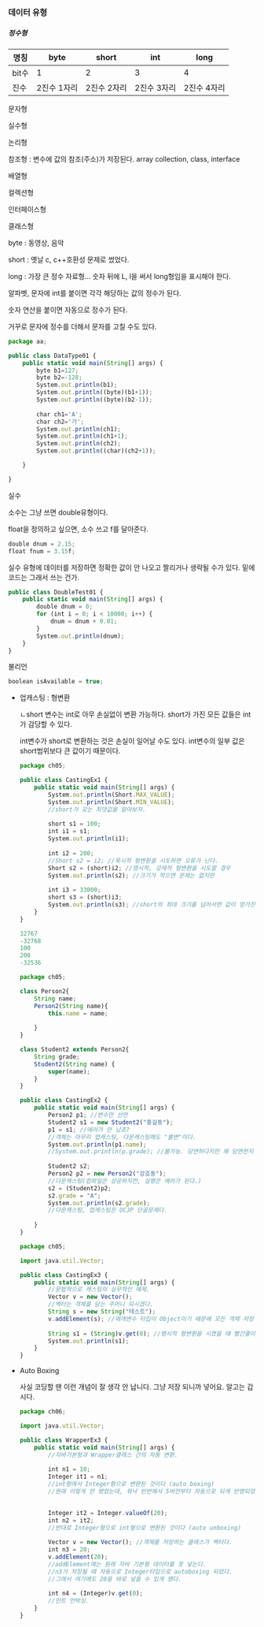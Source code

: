 
### **데이터 유형**

##### 정수형  


|명칭|byte|short|**int**|long|
|--|--|--|--|--|
|bit수|1|2|3|4|
|진수|2진수 1자리|2진수 2자리|2진수 3자리|2진수 4자리|





문자형

실수형

논리형

참조형 : 변수에 값의 참조(주소)가 저장된다. array collection, class, interface

배열형

컬렉션형

인터페이스형

클래스형

byte : 동영상, 음악

short : 옛날 c, c++호환성 문제로 썼었다.

long : 가장 큰 정수 자료형... 숫자 뒤에 L, l을 써서 long형임을 표시해야 한다.

알파벳, 문자에 int를 붙이면 각각 해당하는 값의 정수가 된다.

숫자 연산을 붙이면 자동으로 정수가 된다.

거꾸로 문자에 정수를 더해서 문자를 고칠 수도 있다.

```jsx
package aa;

public class DataType01 {
	public static void main(String[] args) {
		byte b1=127;
		byte b2=-128;
		System.out.println(b1);
		System.out.println((byte)(b1+1));
		System.out.println((byte)(b2-1));
		
		char ch1='A';
		char ch2='가';
		System.out.println(ch1);
		System.out.println(ch1+1);
		System.out.println(ch2);
		System.out.println((char)(ch2+1));

	}

}
```

실수

소수는 그냥 쓰면  double유형이다.

float을 정의하고 싶으면, 소수 쓰고 f를 달아준다.

```jsx
double dnum = 2.15;
float fnum = 3.15f;
```

실수 유형에 데이터를 저장하면 정확한 값이 안 나오고 짤리거나 생략될 수가 있다.
밑에 코드는 그래서 쓰는 건가.

```jsx
public class DoubleTest01 {
	public static void main(String[] args) {
		double dnum = 0;
		for (int i = 0; i < 10000; i++) {
			dnum = dnum + 0.01;
		}
		System.out.println(dnum);
	}
}
```

불리언

```jsx
boolean isAvailable = true;
```



- 업캐스팅 : 형변환
    
    ㄴshort 변수는 int로 아무 손실없이 변환 가능하다.
     short가 가진 모든 값들은 int가 감당할 수 있다.
    
    int변수가 short로 변환하는 것은 손실이 일어날 수도 있다.
    int변수의 일부 값은 short범위보다 큰 값이기 때문이다.
    
    ```jsx
    package ch05;
    
    public class CastingEx1 {
    	public static void main(String[] args) {
    		System.out.println(Short.MAX_VALUE);
    		System.out.println(Short.MIN_VALUE);
    		//short가 갖는 최댓값을 알아보자.
    		
    		short s1 = 100;
    		int i1 = s1;
    		System.out.println(i1);
    		
    		int i2 = 200;
    		//Short s2 = i2; //묵시적 형변환을 시도하면 오류가 난다.
    		Short s2 = (short)i2; //명시적, 강제적 형변환을 시도할 경우 
    		System.out.println(s2); //크기가 작으면 문제는 없지만
    		
    		int i3 = 33000;
    		short s3 = (short)i3;
    		System.out.println(s3); //short의 최대 크기를 넘어서면 값이 망가진다.
    	}
    }
    ```
    
    ```jsx
    32767
    -32768
    100
    200
    -32536
    ```
    
    ```jsx
    package ch05;
    
    class Person2{
    	String name;
    	Person2(String name){
    		this.name = name;
    		
    	}
    }
    
    class Student2 extends Person2{
    	String grade;
    	Student2(String name) {
    		super(name);
    	}
    }
    
    public class CastingEx2 {
    	public static void main(String[] args) {
    		Person2 p1; //변수만 선언
    		Student2 s1 = new Student2("홍길동");
    		p1 = s1; //에러가 안 났죠?
    		//객체는 아무리 업캐스팅, 다운캐스팅해도 "불변"이다.
    		System.out.println(p1.name);
    		//System.out.println(p.grade); //불가능. 당연하다지만 왜 당연한지 이해해라.
    		
    		Student2 s2;
    		Person2 p2 = new Person2("강호동");
    		//다운캐스팅(컴파일은 성공하지만, 실행은 에러가 된다.)
    		s2 = (Student2)p2; 
    		s2.grade = "A";
    		System.out.println(s2.grade); 
    		//다운캐스팅, 업캐스팅은 OCJP 단골문제다.
    		
    	}
    }
    ```
    
    ```jsx
    package ch05;
    
    import java.util.Vector;
    
    public class CastingEx3 {
    	public static void main(String[] args) {
    		//문법적으로 캐스팅의 실무적인 예제.
    		Vector v = new Vector();
    		//벡터는 객체를 담는 주머니 되시겠다.
    		String s = new String("테스트");
    		v.addElement(s); //매개변수 타입이 Object이기 때문에 모든 객체 저장 가능
    		
    		String s1 = (String)v.get(0); //명시적 형변환을 시켰을 때 빨간줄이 안 그인다.
    		System.out.println(s1);
    	}
    }
    ```
    
- Auto Boxing
    
    사실 코딩할 땐 이런 개념이 잘 생각 안 납니다. 그냥 저장 되니까 넣어요. 알고는 갑시다.
    
    ```jsx
    package ch06;
    
    import java.util.Vector;
    
    public class WrapperEx3 {
    	public static void main(String[] args) {
    		//자바기본형과 Wrapper클래스 간의 자동 변환.
    		
    		int n1 = 10;
    		Integer it1 = n1;
    		//int형에서 Integer형으로 변환된 것이다 (auto boxing)
    		//원래 이렇게 안 됐었는데, 워낙 빈번해서 5버전부터 자동으로 되게 반영되었다. 
    		
    
    		Integer it2 = Integer.valueOf(20);
    		int n2 = it2;
    		//반대로 Integer형으로 int형으로 변환된 것이다 (auto unboxing)
    		
    		Vector v = new Vector(); //객체를 저장하는 클래스가 벡터다.
    		int n3 = 20;
    		v.addElement(20);
    		//addElement에는 원래 자바 기본형 데이터를 못 넣는다.
    		//n3가 저장될 때 자동으로 Integer타입으로 autoboxing 되었다.
    		//그래서 여기에도 20을 바로 넣을 수 있게 됐다. 
    		
    		int n4 = (Integer)v.get(0);
    		//인트 언박싱.
    	}
    }
    ```
